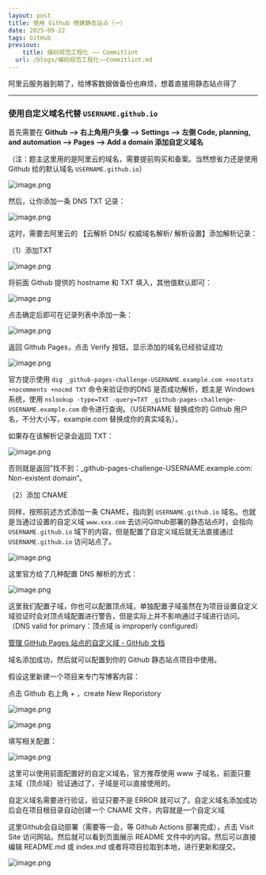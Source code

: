 ```yaml
---
layout: post
title: 使用 Github 搭建静态站点（一）
date: 2025-09-22
tags: GitHub
previous:
	title: 编码规范工程化 —— Commitlint
  url: /blogs/编码规范工程化——Commitlint.md
---
```


阿里云服务器到期了，给博客数据做备份也麻烦，想着直接用静态站点得了

-----
    
### 使用自定义域名代替 `USERNAME.github.io` 

首先需要在 **Github —> 右上角用户头像 —> Settings —> 左侧 Code, planning, and automation —> Pages —> Add a domain 添加自定义域名**

（注：题主这里用的是阿里云的域名，需要提前购买和备案。当然想省力还是使用 Github 给的默认域名 `USERNAME.github.io`）

![image.png](/images/site/image.png)

然后，让你添加一条 DNS TXT 记录：

![image.png](/images/site/image%201.png)

这时，需要去阿里云的 【云解析 DNS/ 权威域名解析/ 解析设置】添加解析记录：

（1）添加TXT

![image.png](/images/site/image%202.png)

将前面 Github 提供的 hostname 和 TXT 填入，其他值默认即可：

![image.png](/images/site/image%203.png)

点击确定后即可在记录列表中添加一条：

![image.png](/images/site/image%204.png)

返回 Github Pages，点击 Verify 按钮。显示添加的域名已经验证成功

![image.png](/images/site/image%205.png)

官方提示使用 `dig _github-pages-challenge-USERNAME.example.com +nostats +nocomments +nocmd TXT` 命令来验证你的DNS 是否成功解析，题主是 Windows 系统，使用 `nslookup -type=TXT -query=TXT _github-pages-challenge-USERNAME.example.com` 命令进行查询。（USERNAME 替换成你的 Github 用户名，不分大小写，example.com 替换成你的真实域名）。

如果存在该解析记录会返回 TXT：

![image.png](/images/site/image%206.png)

否则就是返回”找不到：_github-pages-challenge-USERNAME.example.com: Non-existent domain“。

（2）添加 CNAME

同样，按照前述方式添加一条 CNAME，指向到 `USERNAME.github.io` 域名。也就是当通过设置的自定义域 `www.xxx.com` 去访问Github部署的静态站点时，会指向 `USERNAME.github.io` 域下的内容，但是配置了自定义域后就无法直接通过 `USERNAME.github.io` 访问站点了。

![image.png](/images/site/image%207.png)

这里官方给了几种配置 DNS 解析的方式：

![image.png](/images/site/image%208.png)

这里我们配置子域，你也可以配置顶点域，单独配置子域虽然在为项目设置自定义域验证时会对顶点域配置进行警告，但是实际上并不影响通过子域进行访问。（DNS valid for primary：顶点域 is improperly configured）

[管理 GitHub Pages 站点的自定义域 - GitHub 文档](https://docs.github.com/zh/pages/configuring-a-custom-domain-for-your-github-pages-site/managing-a-custom-domain-for-your-github-pages-site)

域名添加成功，然后就可以配置到你的 Github 静态站点项目中使用。

假设这里新建一个项目来专门写博客内容：

点击 Github 右上角 + ，create New Reporistory

![image.png](/images/site/image%209.png)

![image.png](/images/site/image%2010.png)

填写相关配置：

![image.png](/images/site/image%2011.png)

这里可以使用前面配置好的自定义域名，官方推荐使用 www 子域名，前面只要主域（顶点域）验证通过了，子域是可以直接使用的。

自定义域名需要进行验证，验证只要不是 ERROR 就可以了。自定义域名添加成功后会在项目根目录自动创建一个 CNAME 文件，内容就是一个自定义域

这里Github会自动部署（需要等一会，等 Github Actions 部署完成），点击 Visit Site 访问网站。然后就可以看到页面展示 README 文件中的内容。然后可以直接编辑 README.md 或 index.md 或者将项目拉取到本地，进行更新和提交。

![image.png](/images/site/image%2012.png)